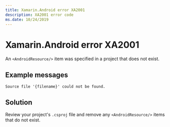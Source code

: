 ```yaml
---
title: Xamarin.Android error XA2001
description: XA2001 error code
ms.date: 10/24/2019
---
```

# Xamarin.Android error XA2001

An `<AndroidResource/>` item was specified in a project that does not
exist.

## Example messages

```
Source file '{filename}' could not be found.
```

## Solution

Review your project's `.csproj` file and remove any
`<AndroidResource/>` items that do not exist.
